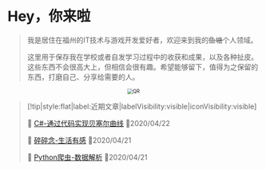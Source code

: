 # Hey，你来啦
> 我是居住在福州的IT技术与游戏开发爱好者，欢迎来到我的~~鱼塘~~个人领域。
>
> 这里用于保存我在学校或者自发学习过程中的收获和成果，以及各种扯皮。这些东西不会很高大上，但相信会很有趣。希望能够留下，值得为之保留的东西，打磨自己、分享给需要的人。

<div style="text-align:center;">
	<img src="https://i.loli.net/2020/03/16/5fkUipJE4dB92mz.png" alt="QR" style="zoom:70%;"/>
</div>


> [!tip|style:flat|label:近期文章|labelVisibility:visible|iconVisibility:visible]
>
> 📃 [C#-通过代码实现贝塞尔曲线](/zh-cn/CSharp/Besier.md) 📅2020/04/22
>
> 📃 [碎碎念-生活有感](/zh-cn/chat/生活有感.md) 📅2020/04/21
>
> 📃 [Python爬虫-数据解析](/zh-cn/pythonBot/4.数据解析.md) 📅2020/04/21